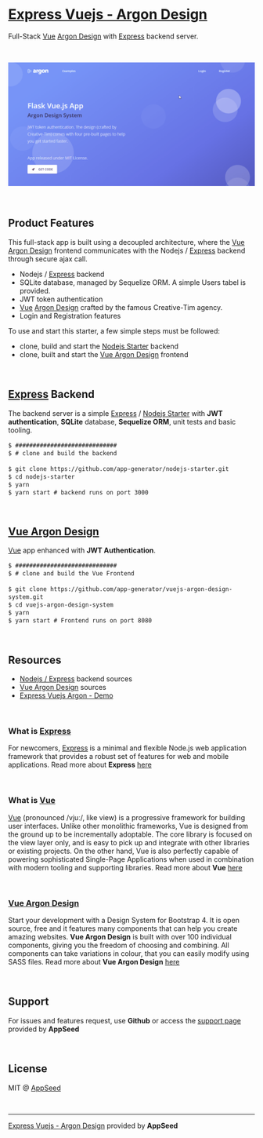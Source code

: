# [Express Vuejs - Argon Design](https://appseed.us/apps/vuejs/express/argon-design-system-creative-tim)

Full-Stack [Vue](https://vuejs.org/) [Argon Design](https://www.creative-tim.com/product/vue-argon-design-system) with [Express](https://expressjs.com/) backend server.

<br />

![Express Vuejs Argon Design - Gif animated presentation.](https://github.com/app-generator/static/blob/master/products/argon-design-system-intro.gif?raw=true)

<br />

## Product Features

This full-stack app is built using a decoupled architecture, where the [Vue Argon Design](https://www.creative-tim.com/product/vue-argon-design-system) frontend communicates with the Nodejs / [Express](https://expressjs.com/) backend through secure ajax call.

 - Nodejs / [Express](https://expressjs.com/) backend
 - SQLite database, managed by Sequelize ORM. A simple Users tabel is provided.
 - JWT token authentication
 - [Vue](https://vuejs.org/) [Argon Design](https://www.creative-tim.com/product/vue-argon-design-system) crafted by the famous Creative-Tim agency.
 - Login and Registration features

To use and start this starter, a few simple steps must be followed: 

 - clone, build and start the [Nodejs Starter](https://github.com/app-generator/nodejs-starter) backend
 - clone, built and start the [Vue Argon Design](https://github.com/app-generator/vuejs-argon-design-system) frontend

<br />

## [Express](https://expressjs.com/) Backend 
 
The backend server is a simple [Express](https://expressjs.com/) / [Nodejs Starter](https://github.com/app-generator/nodejs-starter) with **JWT authentication**, **SQLite** database, **Sequelize ORM**, unit tests and basic tooling.
 
```
$ #############################
$ # clone and build the backend

$ git clone https://github.com/app-generator/nodejs-starter.git
$ cd nodejs-starter
$ yarn
$ yarn start # backend runs on port 3000
```

<br />

## [Vue Argon Design](https://github.com/app-generator/vuejs-argon-design-system)

[Vue](https://vuejs.org/) app enhanced with **JWT Authentication**. 

```
$ #############################
$ # clone and build the Vue Frontend

$ git clone https://github.com/app-generator/vuejs-argon-design-system.git
$ cd vuejs-argon-design-system
$ yarn
$ yarn start # Frontend runs on port 8080
```

<br />

## Resources

 - [Nodejs / Express](https://github.com/app-generator/nodejs-starter) backend sources
 - [Vue Argon Design](https://github.com/app-generator/vuejs-argon-design-system) sources
 - [Express Vuejs Argon - Demo](https://express-vuejs-argon-design.appseed.us/)

<br />

### What is [Express](https://expressjs.com/)

For newcomers, [Express](https://expressjs.com/) is a minimal and flexible Node.js web application framework that provides a robust set of features for web and mobile applications. Read more about **Express** [here](https://expressjs.com/en/starter/installing.html)

<br />

### What is [Vue](https://vuejs.org/)

[Vue](https://vuejs.org/) (pronounced /vjuː/, like view) is a progressive framework for building user interfaces. Unlike other monolithic frameworks, Vue is designed from the ground up to be incrementally adoptable. The core library is focused on the view layer only, and is easy to pick up and integrate with other libraries or existing projects. On the other hand, Vue is also perfectly capable of powering sophisticated Single-Page Applications when used in combination with modern tooling and supporting libraries. Read more about **Vue** [here](https://vuejs.org/v2/guide/)

<br />

### [Vue Argon Design](https://www.creative-tim.com/product/vue-argon-design-system)

Start your development with a Design System for Bootstrap 4. It is open source, free and it features many components that can help you create amazing websites. **Vue Argon Design** is built with over 100 individual components, giving you the freedom of choosing and combining. All components can take variations in colour, that you can easily modify using SASS files. Read more about **Vue Argon Design** [here](https://www.creative-tim.com/product/vue-argon-design-system)

<br />

## Support

For issues and features request, use **Github** or access the [support page](https://appseed.us/support) provided by **AppSeed** 

<br />

## License
MIT @ [AppSeed](https://appseed.us)

<br />

---
[Express Vuejs - Argon Design](https://appseed.us/apps/vuejs/express/argon-design-system-creative-tim) provided by **AppSeed**
